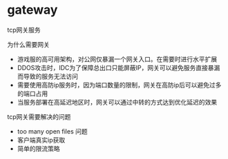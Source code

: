 # gateway
tcp网关服务

为什么需要网关
* 游戏服的高可用架构，对公网仅暴漏一个网关入口。在需要时进行水平扩展
* DDOS攻击时，IDC为了保障总出口只能屏蔽IP，网关可以避免服务直接暴漏而导致的服务无法访问
* 需要使用高防ip服务时，因为端口数量的限制，网关在高防ip后可以避免过多的端口占用
* 当服务部署在高延迟地区时，网关可以通过中转的方式达到优化延迟的效果

tcp网关需要解决的问题
* too many open files 问题
* 客户端真实ip获取
* 简单的限流策略
